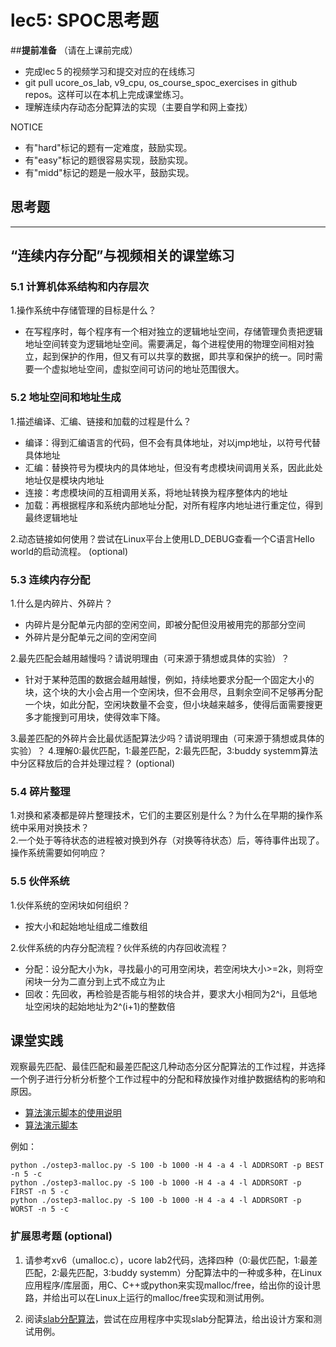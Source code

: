 # lec5: SPOC思考题

##**提前准备**
（请在上课前完成）

- 完成lec５的视频学习和提交对应的在线练习
- git pull ucore_os_lab, v9_cpu, os_course_spoc_exercises in github repos。这样可以在本机上完成课堂练习。
- 理解连续内存动态分配算法的实现（主要自学和网上查找）

NOTICE
- 有"hard"标记的题有一定难度，鼓励实现。
- 有"easy"标记的题很容易实现，鼓励实现。
- 有"midd"标记的题是一般水平，鼓励实现。


## 思考题
---

## “连续内存分配”与视频相关的课堂练习

### 5.1 计算机体系结构和内存层次

1.操作系统中存储管理的目标是什么？

- 在写程序时，每个程序有一个相对独立的逻辑地址空间，存储管理负责把逻辑地址空间转变为逻辑地址空间。需要满足，每个进程使用的物理空间相对独立，起到保护的作用，但又有可以共享的数据，即共享和保护的统一。同时需要一个虚拟地址空间，虚拟空间可访问的地址范围很大。

### 5.2 地址空间和地址生成
1.描述编译、汇编、链接和加载的过程是什么？

- 编译：得到汇编语言的代码，但不会有具体地址，对以jmp地址，以符号代替具体地址
- 汇编：替换符号为模块内的具体地址，但没有考虑模块间调用关系，因此此处地址仅是模块内地址
- 连接：考虑模块间的互相调用关系，将地址转换为程序整体内的地址
- 加载：再根据程序和系统内部地址分配，对所有程序内地址进行重定位，得到最终逻辑地址

2.动态链接如何使用？尝试在Linux平台上使用LD_DEBUG查看一个C语言Hello world的启动流程。  (optional)



### 5.3 连续内存分配
1.什么是内碎片、外碎片？

- 内碎片是分配单元内部的空闲空间，即被分配但没用被用完的那部分空间
- 外碎片是分配单元之间的空闲空间

2.最先匹配会越用越慢吗？请说明理由（可来源于猜想或具体的实验）？

- 针对于某种范围的数据会越用越慢，例如，持续地要求分配一个固定大小的块，这个块的大小会占用一个空闲块，但不会用尽，且剩余空间不足够再分配一个块，如此分配，空闲块数量不会变，但小块越来越多，使得后面需要搜更多才能搜到可用块，使得效率下降。

3.最差匹配的外碎片会比最优适配算法少吗？请说明理由（可来源于猜想或具体的实验）？
4.理解0:最优匹配，1:最差匹配，2:最先匹配，3:buddy systemm算法中分区释放后的合并处理过程？ (optional)


### 5.4 碎片整理
1.对换和紧凑都是碎片整理技术，它们的主要区别是什么？为什么在早期的操作系统中采用对换技术？  
2.一个处于等待状态的进程被对换到外存（对换等待状态）后，等待事件出现了。操作系统需要如何响应？

### 5.5 伙伴系统
1.伙伴系统的空闲块如何组织？

- 按大小和起始地址组成二维数组

2.伙伴系统的内存分配流程？伙伴系统的内存回收流程？

- 分配：设分配大小为k，寻找最小的可用空闲块，若空闲块大小>=2k，则将空闲块一分为二直分到上式不成立为止
- 回收：先回收，再检验是否能与相邻的块合并，要求大小相同为2^i，且低地址空闲块的起始地址为2^(i+1)的整数倍

## 课堂实践

观察最先匹配、最佳匹配和最差匹配这几种动态分区分配算法的工作过程，并选择一个例子进行分析分析整个工作过程中的分配和释放操作对维护数据结构的影响和原因。

  * [算法演示脚本的使用说明](https://github.com/chyyuu/os_tutorial_lab/blob/master/ostep/ostep3-malloc.md)
  * [算法演示脚本](https://github.com/chyyuu/os_tutorial_lab/blob/master/ostep/ostep3-malloc.py)

例如：
```
python ./ostep3-malloc.py -S 100 -b 1000 -H 4 -a 4 -l ADDRSORT -p BEST -n 5 -c
python ./ostep3-malloc.py -S 100 -b 1000 -H 4 -a 4 -l ADDRSORT -p FIRST -n 5 -c
python ./ostep3-malloc.py -S 100 -b 1000 -H 4 -a 4 -l ADDRSORT -p WORST -n 5 -c
```

### 扩展思考题 (optional)

1. 请参考xv6（umalloc.c），ucore lab2代码，选择四种（0:最优匹配，1:最差匹配，2:最先匹配，3:buddy systemm）分配算法中的一种或多种，在Linux应用程序/库层面，用C、C++或python来实现malloc/free，给出你的设计思路，并给出可以在Linux上运行的malloc/free实现和测试用例。


2. 阅读[slab分配算法](http://en.wikipedia.org/wiki/Slab_allocation)，尝试在应用程序中实现slab分配算法，给出设计方案和测试用例。

